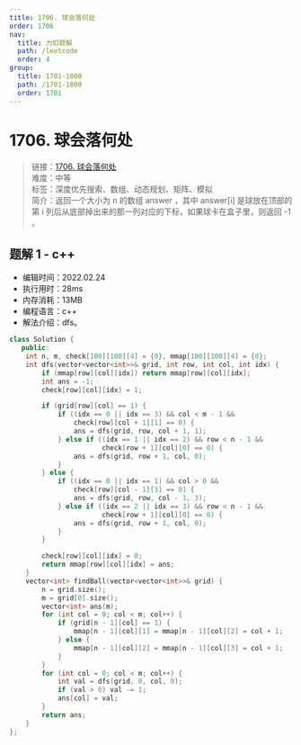 ```yaml
---
title: 1706. 球会落何处
order: 1706
nav:
  title: 力扣题解
  path: /leetcode
  order: 4
group:
  title: 1701-1800
  path: /1701-1800
  order: 1701
---
```


# 1706. 球会落何处
    
> 链接：[1706. 球会落何处](https://leetcode-cn.com/problems/where-will-the-ball-fall/)  
> 难度：中等  
> 标签：深度优先搜索、数组、动态规划、矩阵、模拟  
> 简介：返回一个大小为 n 的数组 answer ，其中 answer[i] 是球放在顶部的第 i 列后从底部掉出来的那一列对应的下标，如果球卡在盒子里，则返回 -1 。
      
## 题解 1 - c++
- 编辑时间：2022.02.24
- 执行用时：28ms
- 内存消耗：13MB
- 编程语言：c++
- 解法介绍：dfs。
```c++
class Solution {
   public:
    int n, m, check[100][100][4] = {0}, mmap[100][100][4] = {0};
    int dfs(vector<vector<int>>& grid, int row, int col, int idx) {
        if (mmap[row][col][idx]) return mmap[row][col][idx];
        int ans = -1;
        check[row][col][idx] = 1;

        if (grid[row][col] == 1) {
            if ((idx == 0 || idx == 3) && col < m - 1 &&
                check[row][col + 1][1] == 0) {
                ans = dfs(grid, row, col + 1, 1);
            } else if ((idx == 1 || idx == 2) && row < n - 1 &&
                       check[row + 1][col][0] == 0) {
                ans = dfs(grid, row + 1, col, 0);
            }
        } else {
            if ((idx == 0 || idx == 1) && col > 0 &&
                check[row][col - 1][3] == 0) {
                ans = dfs(grid, row, col - 1, 3);
            } else if ((idx == 2 || idx == 3) && row < n - 1 &&
                       check[row + 1][col][0] == 0) {
                ans = dfs(grid, row + 1, col, 0);
            }
        }

        check[row][col][idx] = 0;
        return mmap[row][col][idx] = ans;
    }
    vector<int> findBall(vector<vector<int>>& grid) {
        n = grid.size();
        m = grid[0].size();
        vector<int> ans(m);
        for (int col = 0; col < m; col++) {
            if (grid[n - 1][col] == 1) {
                mmap[n - 1][col][1] = mmap[n - 1][col][2] = col + 1;
            } else {
                mmap[n - 1][col][2] = mmap[n - 1][col][3] = col + 1;
            }
        }
        for (int col = 0; col < m; col++) {
            int val = dfs(grid, 0, col, 0);
            if (val > 0) val -= 1;
            ans[col] = val;
        }
        return ans;
    }
};
```

      